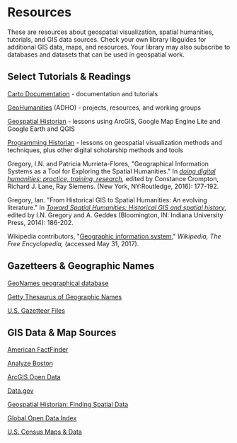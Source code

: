 # **Resources**

These are resources about geospatial visualization, spatial humanities, tutorials, and GIS data sources. Check your own library libguides for additional GIS data, maps, and resources. Your library may also subscribe to databases and datasets that can be used in geospatial work.

## **Select Tutorials & Readings**

[Carto Documentation](https://carto.com/docs) - documentation and tutorials

[GeoHumanities](http://geohumanities.org/) (ADHO) - projects, resources, and working groups

[Geospatial Historian](https://geospatialhistorian.wordpress.com/lessons/) - lessons using ArcGIS, Google Map Engine Lite and Google Earth and QGIS

[Programming Historian](http://programminghistorian.org/lessons/) - lessons on geospatial visualization methods and techniques, plus other digital scholarship methods and tools

Gregory, I.N. and Patricia Murrieta-Flores, "Geographical Information Systems as a Tool for Exploring the Spatial Humanities." In *[doing digital humanities: practice, training, research](https://bc.on.worldcat.org/oclc/948805280),* edited by Constance Crompton, Richard J. Lane, Ray Siemens. (New York, NY:Routledge, 2016): 177-192.

Gregory, Ian. "From Historical GIS to Spatial Humanities: An evolving literature." In *[Toward Spatial Humanities: Historical GIS and spatial history](https://bc.on.worldcat.org/oclc/830946950)*, edited by I.N. Gregory and A. Geddes (Bloomington, IN: Indiana University Press, 2014): 186-202.

Wikipedia contributors, "[Geographic information system](https://en.wikipedia.org/w/index.php?title=Geographic_information_system&oldid=781825284)," *Wikipedia, The Free Encyclopedia,* (accessed May 31, 2017).

## **Gazetteers & Geographic Names**

[GeoNames geographical database](http://www.geonames.org/)

[Getty Thesaurus of Geographic Names](http://www.getty.edu/research/tools/vocabularies/tgn/index.html)

[U.S. Gazetteer Files](https://www.census.gov/geo/maps-data/data/gazetteer.html)

## **GIS Data & Map Sources**

[American FactFinder](https://factfinder.census.gov/faces/nav/jsf/pages/index.xhtml)

[Analyze Boston](https://data.boston.gov/)

[ArcGIS Open Data](https://opendata.arcgis.com/)

[Data.gov](https://www.data.gov/)

[Geospatial Historian: Finding Spatial Data](https://geospatialhistorian.wordpress.com/finding-data/)

[Global Open Data Index](https://index.okfn.org/)

[U.S. Census Maps & Data](https://www.census.gov/geo/maps-data/)
